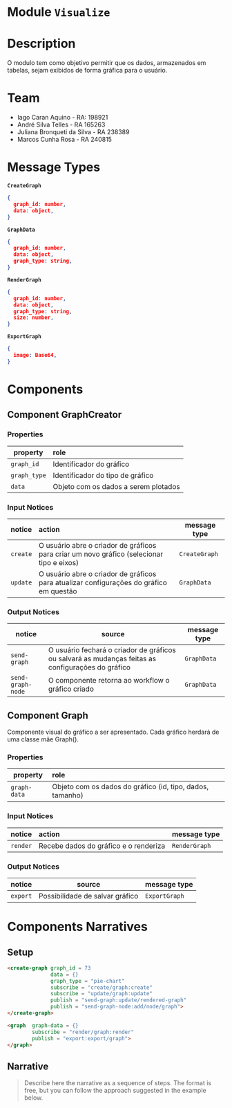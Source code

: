 # Module `Visualize`

# Description
O modulo tem como objetivo permitir que os dados, armazenados em tabelas, sejam exibidos de forma gráfica para o usuário.

# Team
* Iago Caran Aquino - RA: 198921
* André Silva Telles - RA 165263
* Juliana Bronqueti da Silva - RA 238389
* Marcos Cunha Rosa - RA 240815

# Message Types

**`CreateGraph`**

~~~json
{
  graph_id: number,
  data: object,
}
~~~

**`GraphData`**

~~~json
{
  graph_id: number,
  data: object,
  graph_type: string,
}
~~~

**`RenderGraph`**

~~~json
{
  graph_id: number,
  data: object,
  graph_type: string,
  size: number,
}
~~~

**`ExportGraph`**

~~~json
{
  image: Base64,
}
~~~

# Components

## Component GraphCreator

### Properties

| property | role                                                      | 
| ------ | :---------------------------------------------------------- |
| `graph_id` | Identificador do gráfico |
| `graph_type` | Identificador do tipo de gráfico |
| `data` | Objeto com os dados a serem plotados |

### Input Notices

| notice | action                                                      | message type |
| ------ | :---------------------------------------------------------- | ------------ |
| `create` | O usuário abre o criador de gráficos para criar um novo gráfico (selecionar tipo e eixos) | `CreateGraph` |
| `update` | O usuário abre o criador de gráficos para atualizar configurações do gráfico em questão | `GraphData` |

### Output Notices

| notice       | source                                                       | message type |
| ------------ | ------------------------------------------------------------ | ------------ |
| `send-graph` | O usuário fechará o criador de gráficos ou salvará as mudanças feitas as configurações do gráfico | `GraphData` |
| `send-graph-node` | O componente retorna ao workflow o gráfico criado | `GraphData` | 

## Component Graph

Componente visual do gráfico a ser apresentado.
Cada gráfico herdará de uma classe mãe Graph().

### Properties

| property | role                                                      | 
| ------ | :---------------------------------------------------------- |
| `graph-data` | Objeto com os dados do gráfico (id, tipo, dados, tamanho) |

### Input Notices

| notice | action                                                      | message type |
| ------ | :---------------------------------------------------------- | ------------ |
| `render` | Recebe dados do gráfico e o renderiza | `RenderGraph` |

### Output Notices

| notice       | source                                                       | message type |
| ------------ | ------------------------------------------------------------ | ------------ |
| `export` | Possibilidade de salvar gráfico | `ExportGraph` |

# Components Narratives

## Setup

~~~html
<create-graph graph_id = 73
              data = {}
              graph_type = "pie-chart"
              subscribe = "create/graph:create"
              subscribe = "update/graph:update"
              publish = "send-graph:update/rendered-graph"
              publish = "send-graph-node:add/node/graph">
</create-graph>

<graph  graph-data = {}
        subscribe = "render/graph:render"
        publish = "export:export/graph">
</graph>
~~~

## Narrative

> Describe here the narrative as a sequence of steps. The format is free, but you can follow the approach suggested in the example below.
